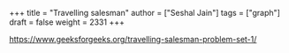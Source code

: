 +++
title = "Travelling salesman"
author = ["Seshal Jain"]
tags = ["graph"]
draft = false
weight = 2331
+++

<https://www.geeksforgeeks.org/travelling-salesman-problem-set-1/>
